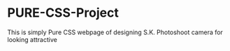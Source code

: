 # PURE-CSS-Project
This is simply Pure CSS webpage of designing S.K. Photoshoot camera for looking attractive
